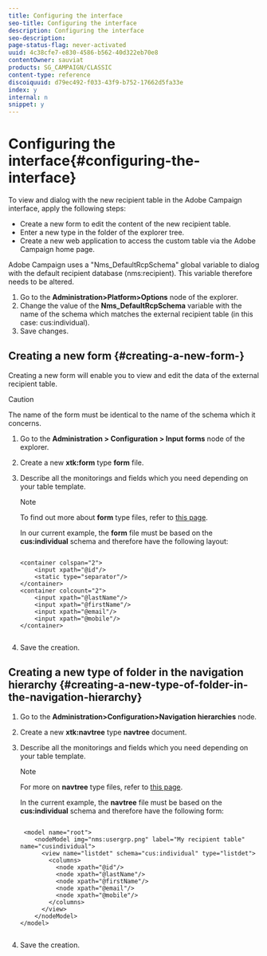 ```yaml
---
title: Configuring the interface
seo-title: Configuring the interface
description: Configuring the interface
seo-description: 
page-status-flag: never-activated
uuid: 4c38cfe7-e830-4586-b562-40d322eb70e8
contentOwner: sauviat
products: SG_CAMPAIGN/CLASSIC
content-type: reference
discoiquuid: d79ec492-f033-43f9-b752-17662d5fa33e
index: y
internal: n
snippet: y
---
```


# Configuring the interface{#configuring-the-interface}

To view and dialog with the new recipient table in the Adobe Campaign interface, apply the following steps:

* Create a new form to edit the content of the new recipient table.
* Enter a new type in the folder of the explorer tree.
* Create a new web application to access the custom table via the Adobe Campaign home page.

Adobe Campaign uses a "Nms_DefaultRcpSchema" global variable to dialog with the default recipient database (nms:recipient). This variable therefore needs to be altered.

1. Go to the **Administration>Platform>Options** node of the explorer.
1. Change the value of the **Nms_DefaultRcpSchema** variable with the name of the schema which matches the external recipient table (in this case: cus:individual).
1. Save changes.

## Creating a new form {#creating-a-new-form-}

Creating a new form will enable you to view and edit the data of the external recipient table.

>[!CAUTION]
>
>The name of the form must be identical to the name of the schema which it concerns.

1. Go to the **Administration > Configuration > Input forms** node of the explorer.
1. Create a new **xtk:form** type **form** file.
1. Describe all the monitorings and fields which you need depending on your table template.

   >[!NOTE]
   >
   >To find out more about **form** type files, refer to [this page](../../configuration/using/identifying-a-form.md).

   In our current example, the **form** file must be based on the **cus:individual** schema and therefore have the following layout:

   ```
   
   <container colspan="2">
       <input xpath="@id"/>
       <static type="separator"/>
   </container>
   <container colcount="2">
       <input xpath="@lastName"/>
       <input xpath="@firstName"/>
       <input xpath="@email"/>
       <input xpath="@mobile"/>
   </container> 
       
   ```

1. Save the creation.

## Creating a new type of folder in the navigation hierarchy {#creating-a-new-type-of-folder-in-the-navigation-hierarchy}

1. Go to the **Administration>Configuration>Navigation hierarchies** node.
1. Create a new **xtk:navtree** type **navtree** document.
1. Describe all the monitorings and fields which you need depending on your table template.

   >[!NOTE]
   >
   >For more on **navtree** type files, refer to [this page](../../configuration/using/about-navigation-hierarchy.md).

   In the current example, the **navtree** file must be based on the **cus:individual** schema and therefore have the following form:

   ```
   
    <model name="root">
       <nodeModel img="nms:usergrp.png" label="My recipient table" name="cusindividual">
         <view name="listdet" schema="cus:individual" type="listdet">
           <columns>
             <node xpath="@id"/>
             <node xpath="@lastName"/>
             <node xpath="@firstName"/>
             <node xpath="@email"/>
             <node xpath="@mobile"/>
           </columns>
         </view>
       </nodeModel>
   </model>
       
   ```

1. Save the creation.

